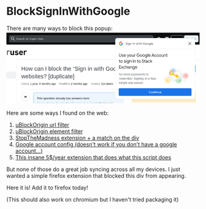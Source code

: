 # BlockSignInWithGoogle

There are many ways to block this popup:
<img src="https://github.com/zaporter/BlockSignInWithGoogle/blob/main/images/so-img.png?raw=true">

Here are some ways I found on the web:

1. [uBlockOrigin url filter](https://superuser.com/questions/1773208/how-can-i-block-the-sign-in-with-google-prompt-on-websites)
2. [uBlockOrigin element filter](https://superuser.com/questions/1495197/how-to-permanently-block-sign-in-with-google-suggestions-from-websites)
3. [StopTheMadness extension + a match on the div](https://underpassapp.com/news/2022-12-22.html)
4. [Google account config (doesn't work if you don't have a google account...)](https://www.lireo.com/quick-tip-how-to-turn-off-sign-in-with-google-on-websites/)
5. [This insane 5$/year extension that does what this script does](https://addons.mozilla.org/en-US/firefox/addon/block-google-sign-in-prompt/)

But none of those do a great job syncing across all my devices. I just wanted a simple firefox extension that blocked this div from appearing.

Here it is! Add it to firefox today!

(This should also work on chromium but I haven't tried packaging it)
